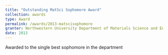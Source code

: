 ```yaml
---
title: "Outstanding MatSci Sophomore Award"
collection: awards
type: Award
permalink: /awards/2013-matscisophomore
granter: Northwestern University Department of Materials Science and Engineering
date: 2013
---
```


Awarded to the single best sophomore in the department
